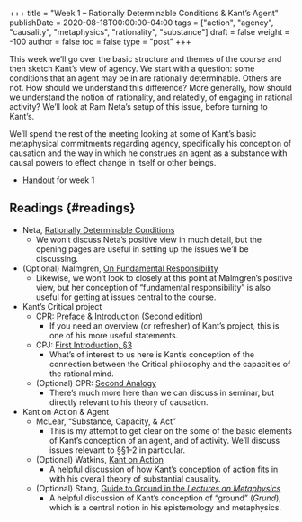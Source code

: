 +++
title = "Week 1 – Rationally Determinable Conditions & Kant’s Agent"
publishDate = 2020-08-18T00:00:00-04:00
tags = ["action", "agency", "causality", "metaphysics", "rationality", "substance"]
draft = false
weight = -100
author = false
toc = false
type = "post"
+++

This week we’ll go over the basic structure and themes of the course and then sketch
Kant’s view of agency. We start with a question: some conditions that an agent may be
in are rationally determinable. Others are not. How should we understand this
difference? More generally, how should we understand the notion of rationality, and
relatedly, of engaging in rational activity? We’ll look at Ram Neta’s setup of this
issue, before turning to Kant’s.

We’ll spend the rest of the meeting looking at some of Kant’s basic metaphysical
commitments regarding agency, specifically his conception of causation and the way in
which he construes an agent as a substance with causal powers to effect change in
itself or other beings.

-   [Handout](/materials/handouts/1-kants-agent.pdf) for week 1


## Readings {#readings}

-   Neta, [Rationally Determinable Conditions](/materials/readings/neta-RDCs.pdf)
    -   We won’t discuss Neta’s positive view in much detail, but the opening pages are
        useful in setting up the issues we’ll be discussing.
-   (Optional) Malmgren, [On Fundamental Responsibility](/materials/readings/malmgren-responsibility.pdf)
    -   Likewise, we won’t look to closely at this point at Malmgren’s positive view,
        but her conception of “fundamental responsibility” is also useful for getting at
        issues central to the course.
-   Kant’s Critical project
    -   CPR: [Preface & Introduction](/materials/readings/CPR-preface-and-introduction.pdf) (Second edition)
        -   If you need an overview (or refresher) of Kant’s project, this is one of his more useful statements.
    -   CPJ: [First Introduction, §3](/materials/readings/CPJ-FI-III.pdf)
        -   What’s of interest to us here is Kant’s conception of the connection between
            the Critical philosophy and the capacities of the rational mind.
    -   (Optional) CPR: [Second Analogy](/materials/readings/kant-second-analogy.pdf)
        -   There’s much more here than we can discuss in seminar, but directly relevant
            to his theory of causation.
-   Kant on Action & Agent
    -   McLear, “Substance, Capacity, & Act”
        -   This is my attempt to get clear on the some of the basic elements of Kant’s
            conception of an agent, and of activity. We’ll discuss issues relevant to
            §§1-2 in particular.
    -   (Optional) Watkins, [Kant on Action](/materials/readings/watkins-action.pdf)
        -   A helpful discussion of how Kant’s conception of action fits in with his
            overall theory of substantial causality.
    -   (Optional) Stang, [Guide to Ground in the _Lectures on Metaphysics_](/materials/readings/stang-ground.pdf)
        -   A helpful discussion of Kant’s conception of “ground” (_Grund_), which is a
            central notion in his epistemology and metaphysics.
